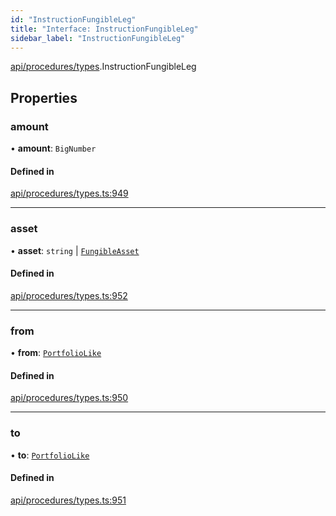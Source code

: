 ```yaml
---
id: "InstructionFungibleLeg"
title: "Interface: InstructionFungibleLeg"
sidebar_label: "InstructionFungibleLeg"
---
```


[api/procedures/types](../../../../../modules/API/Procedures/Types/Types.md).InstructionFungibleLeg

## Properties

### amount

• **amount**: `BigNumber`

#### Defined in

[api/procedures/types.ts:949](https://github.com/PolymeshAssociation/polymesh-sdk/blob/995f17653/src/api/procedures/types.ts#L949)

___

### asset

• **asset**: `string` \| [`FungibleAsset`](../../../../../classes/API/Entities/Asset/Fungible/FungibleAsset.md)

#### Defined in

[api/procedures/types.ts:952](https://github.com/PolymeshAssociation/polymesh-sdk/blob/995f17653/src/api/procedures/types.ts#L952)

___

### from

• **from**: [`PortfolioLike`](../../../../../modules/API/Entities/Types/Types.md#portfoliolike)

#### Defined in

[api/procedures/types.ts:950](https://github.com/PolymeshAssociation/polymesh-sdk/blob/995f17653/src/api/procedures/types.ts#L950)

___

### to

• **to**: [`PortfolioLike`](../../../../../modules/API/Entities/Types/Types.md#portfoliolike)

#### Defined in

[api/procedures/types.ts:951](https://github.com/PolymeshAssociation/polymesh-sdk/blob/995f17653/src/api/procedures/types.ts#L951)
